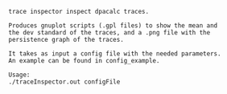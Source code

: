     trace inspector inspect dpacalc traces.
    
    Produces gnuplot scripts (.gpl files) to show the mean and 
    the dev standard of the traces, and a .png file with the
    persistence graph of the traces.
    
    It takes as input a config file with the needed parameters.
    An example can be found in config_example.

    Usage: 
    ./traceInspector.out configFile
